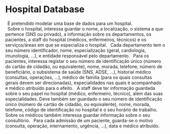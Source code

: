 # Hospital Database
&ensp;É pretendido modelar uma base de dados para um hospital.  
&ensp;Sobre o hospital, interessa guardar o nome, a localização, o sistema a que pertence (SNS ou privado), a informação sobre os departamentos, os pacientes, a staff do hospital (médicos, enfermeiros, técnicos) e os serviços/áreas em que se especializa o hospital.
&ensp;Cada departamento tem o seu número identificador, nome, especialização (geral, cardiologia, imunologia, ...), e entidade responsável pelo departamento.
&ensp;Para os pacientes, interessa registar o seu número de identificação único (número do cartão de cidadão, ou equivalente), nome, morada, telefone, número de beneficiário, o subsistema de saúde (SNS, ADSE, ...), historial médico (consultas, operações, ...), médico de familia (para os quais consultas gerais devem ser direcionadas), especialidades nas quais é acompanhado e médico atribuído para o efeito.
&ensp;A staff deve ter informação guardada sobre o seu papel no hospital (médico, enfermeiro, técnico), além das suas especialidades. Deve também ser guardado o seu número de identificação único (número de cartão de cidadão, ou equivalente), nome, morada, telefone, código de identificação no hospital e o seu horário de trabalho. Sobre os médicos também interessa guardar informação sobre o seu consultório.
&ensp;Para cada admissão de um paciente, guarda-se o motivo (consulta, operação, internamento, urgência, ...), data e médico atribuído.
